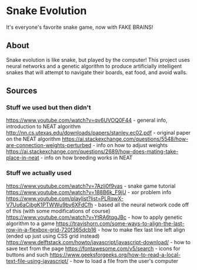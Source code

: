 # Snake Evolution
It's everyone's favorite snake game, now with FAKE BRAINS!

## About
Snake evolution is like snake, but played by the computer! This project uses neural networks and a genetic algorithm to produce artificially intelligent snakes that will attempt to navigate their boards, eat food, and avoid walls.

## Sources
### Stuff we used but then didn't
https://www.youtube.com/watch?v=qv6UVOQ0F44 - general info, introduction to NEAT algorithm
http://nn.cs.utexas.edu/downloads/papers/stanley.ec02.pdf - original paper on the NEAT algorithm
https://ai.stackexchange.com/questions/5548/how-are-connection-weights-perturbed - info on how to adjust weights
https://ai.stackexchange.com/questions/2689/how-does-mating-take-place-in-neat - info on how breeding works in NEAT
### Stuff we actually used
https://www.youtube.com/watch?v=7Azlj0f9vas - snake game tutorial
https://www.youtube.com/watch?v=188B6k_F9jU - xor problem info
https://www.youtube.com/playlist?list=PLRqwX-V7Uu6aCibgK1PTWWu9by6XFdCfh - based all the neural network code off of this (with some modifications of course)
https://www.youtube.com/watch?v=YtRA6tqgJBc - how to apply genetic algorithm to a game
https://travishorn.com/some-ways-to-align-the-last-row-in-a-flexbox-grid-720f365dcb16 - how to make flex last line left align (ended up just using CSS grid instead)
https://www.delftstack.com/howto/javascript/javascript-download/ - how to save text from the page
https://fontawesome.com/v5/search - icons for buttons and such
https://www.geeksforgeeks.org/how-to-read-a-local-text-file-using-javascript/ - how to load a file from the user's computer